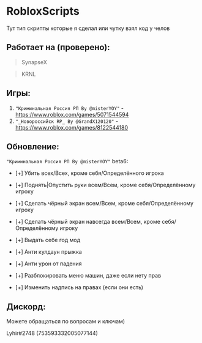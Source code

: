 # RobloxScripts
Тут тип скрипты которые я сделал или чутку взял код у челов

## **Работает на (проверено):**
> SynapseX

> KRNL

## **Игры:** 
1. `"Криминальная Россия РП By @misterYOY"` - https://www.roblox.com/games/5071544594
2. `"_Новороссийск RP_ By @GrandX120120"` - https://www.roblox.com/games/8122544180

## **Обновление:** 
`"Криминальная Россия РП By @misterYOY"` beta6:
- [+] Убить всех/Всех, кроме себя/Определённого игрока

- [+] Поднять|Опустить руки всем/Всем, кроме себя/Определённому игроку

- [+] Сделать чёрный экран всем/Всем, кроме себя/Определённому игроку

- [+] Сделать чёрный экран навсегда всем/Всем, кроме себя/Определённому игроку

- [+] Выдать себе год мод

- [+] Анти кулдаун прыжка

- [+] Анти урон от падения

- [+] Разблокировать меню машин, даже если нету прав

- [+] Изменить надпись на правах (если они есть)

## **Дискорд:**
Можете обращаться по вопросам и ключам)

Lyhir#2748 (753593332005077144)

